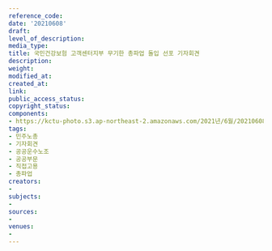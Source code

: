 ```yaml
---
reference_code: 
date: '20210608'
draft: 
level_of_description: 
media_type: 
title: 국민건강보험 고객센터지부 무기한 총파업 돌입 선포 기자회견
description: 
weight: 
modified_at: 
created_at: 
link: 
public_access_status: 
copyright_status: 
components:
- https://kctu-photo.s3.ap-northeast-2.amazonaws.com/2021년/6월/20210608-국민건강보험+고객센터지부+무기한+총파업+돌입+선포+기자회견_민주노총_기자회견_공공운수노조_공공부문_직접고용_총파업/_1D20258.jpg
tags:
- 민주노총
- 기자회견
- 공공운수노조
- 공공부문
- 직접고용
- 총파업
creators:
- 
subjects:
- 
sources:
- 
venues:
- 
---
```

